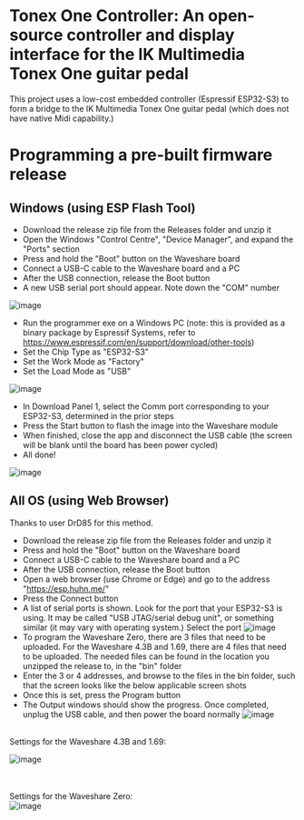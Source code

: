 # Tonex One Controller: An open-source controller and display interface for the IK Multimedia Tonex One guitar pedal
This project uses a low-cost embedded controller (Espressif ESP32-S3) to form a bridge to the IK Multimedia Tonex One guitar pedal (which does not have native Midi capability.)

# Programming a pre-built firmware release
## Windows (using ESP Flash Tool)
- Download the release zip file from the Releases folder and unzip it
- Open the Windows "Control Centre", "Device Manager", and expand the "Ports" section
- Press and hold the "Boot" button on the Waveshare board
- Connect a USB-C cable to the Waveshare board and a PC
- After the USB connection, release the Boot button
- A new USB serial port should appear. Note down the "COM" number
 
![image](https://github.com/user-attachments/assets/9e7511eb-041e-4aaa-8d95-a3f4d841d678)

- Run the programmer exe on a Windows PC (note: this is provided as a binary package by Espressif Systems, refer to https://www.espressif.com/en/support/download/other-tools)
- Set the Chip Type as "ESP32-S3"
- Set the Work Mode as "Factory"
- Set the Load Mode as "USB"

![image](https://github.com/user-attachments/assets/0c16f2bd-18be-4011-906d-448e4f1dd384)

- In Download Panel 1, select the Comm port corresponding to your ESP32-S3, determined in the prior steps
- Press the Start button to flash the image into the Waveshare module
- When finished, close the app and disconnect the USB cable (the screen will be blank until the board has been power cycled)
- All done!

![image](https://github.com/user-attachments/assets/e2e21f46-1d3a-4eec-aee9-25de87c072c7)

## All OS (using Web Browser)
Thanks to user DrD85 for this method.
- Download the release zip file from the Releases folder and unzip it
- Press and hold the "Boot" button on the Waveshare board
- Connect a USB-C cable to the Waveshare board and a PC
- After the USB connection, release the Boot button
- Open a web browser (use Chrome or Edge) and go to the address "https://esp.huhn.me/"
- Press the Connect button
- A list of serial ports is shown. Look for the port that your ESP32-S3 is using. It may be called "USB JTAG/serial debug unit", or something similar (it may vary with operating system.) Select the port
![image](https://github.com/user-attachments/assets/59729ba8-67f1-4716-9685-93286365d6a3)
- To program the Waveshare Zero, there are 3 files that need to be uploaded. For the Waveshare 4.3B and 1.69, there are 4 files that need to be uploaded. The needed files can be found in the location you unzipped the release to, in the "bin" folder
- Enter the 3 or 4 addresses, and browse to the files in the bin folder, such that the screen looks like the below applicable screen shots
- Once this is set, press the Program button
- The Output windows should show the progress. Once completed, unplug the USB cable, and then power the board normally
![image](https://github.com/user-attachments/assets/aada9df3-826b-450f-a06c-2f5bab24da5b)
<br>
Settings for the Waveshare 4.3B and 1.69:<br>

![image](https://github.com/user-attachments/assets/d0769e53-13ba-4a98-8fc6-e4d4c8adb4d2)


<br><br>
Settings for the Waveshare Zero:<br>
![image](https://github.com/user-attachments/assets/6314a2e5-b9b3-4454-b90d-5dfd13fee6fb)






